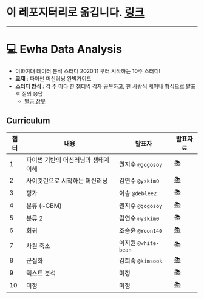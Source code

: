 # 이 레포지터리로 옮깁니다. [링크](https://github.com/Ewha-Dev/Data-Analysis)

-----

# 💻 Ewha Data Analysis

- 이화여대 데이터 분석 스터디 2020.11 부터 시작하는 10주 스터디!
- **교재** : 파이썬 머신러닝 완벽가이드
- **스터디 방식** : 각 주 마다 한 챕터씩 각자 공부하고, 한 사람씩 세미나 형식으로 발표 후 질의 응답
  - [벌금 장부](https://github.com/yskim0/Ewha_Data_Analysis/issues/2)
  
  
## Curriculum
|챕터|내용|발표자|발표자료|
|------|---|---|---|
|1|파이썬 기반의 머신러닝과 생태계 이해|권지수 `@gogosoy`|[📚](https://github.com/yskim0/Ewha_Data_Analysis/blob/main/Week_1/%EA%B6%8C%EC%A7%80%EC%88%98_Week1.pdf)|
|2|사이킷런으로 시작하는 머신러닝|김연수 `@yskim0`|[📚](https://github.com/yskim0/Ewha_Data_Analysis/blob/main/Week_2/%EA%B9%80%EC%97%B0%EC%88%98_Week2.ipynb)|
|3|평가|이송 `@deblee2`|[📚](https://github.com/yskim0/Ewha_Data_Analysis/blob/main/Week_3/%EC%9D%B4%EC%86%A1_Week3.ipynb)|
|4|분류 (~GBM) |권지수 `@gogosoy`|[📚]()|
|5|분류 2 |김연수 `@yskim0`|[📚]()|
|6|회귀|조승윤 `@Yoon140`|[📚]()|
|7|차원 축소|이지원 `@white-bean`|[📚]()|
|8|군집화|김희숙 `@kimsook`|[📚]()|
|9|텍스트 분석|미정|[📚]()|
|10|미정|미정|[📚]()|
